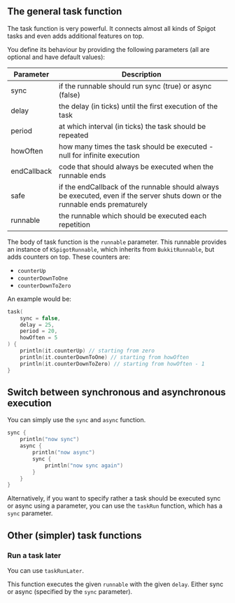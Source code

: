 ## The general task function

The task function is very powerful. It connects almost all kinds of Spigot tasks and even adds additional features on top.

You define its behaviour by providing the following parameters (all are optional and have default values):

| Parameter        | Description   |
| ---------------- | ------------- |
| sync | if the runnable should run sync (true) or async (false) |
| delay | the delay (in ticks) until the first execution of the task |
| period | at which interval (in ticks) the task should be repeated |
| howOften | how many times the task should be executed - null for infinite execution |
| endCallback | code that should always be executed when the runnable ends |
| safe | if the endCallback of the runnable should always be executed, even if the server shuts down or the runnable ends prematurely |
| runnable | the runnable which should be executed each repetition |

The body of task function is the `runnable` parameter. This runnable provides an instance of `KSpigotRunnable`, which inherits from `BukkitRunnable`, but adds counters on top. These counters are:

- `counterUp`
- `counterDownToOne`
- `counterDownToZero`

An example would be:

```kotlin
task(
    sync = false,
    delay = 25,
    period = 20,
    howOften = 5
) {
    println(it.counterUp) // starting from zero
    println(it.counterDownToOne) // starting from howOften
    println(it.counterDownToZero) // starting from howOften - 1
}
```

## Switch between synchronous and asynchronous execution

You can simply use the `sync` and `async` function.

```kotlin
sync {
    println("now sync")
    async {
        println("now async")
        sync {
            println("now sync again")
        }
    }
}
```

Alternatively, if you want to specify rather a task should be executed sync or async using a parameter, you can use the `taskRun` function, which has a `sync` parameter.

## Other (simpler) task functions

### Run a task later

You can use `taskRunLater`.

This function executes the given `runnable` with the given `delay`. Either sync or async (specified by the `sync` parameter).
